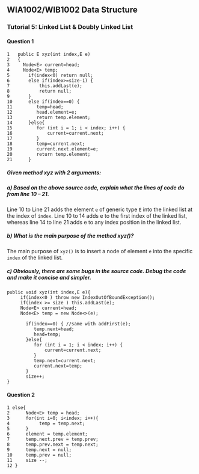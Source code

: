 ## WIA1002/WIB1002 Data Structure
### Tutorial 5: Linked List & Doubly Linked List

#### Question 1
```plaintext
1   public E xyz(int index,E e)
2   {
3     Node<E> current=head;
4     Node<E> temp;
5       if(index<0) return null;
6       else if(index>=size-1) {
7           this.addLast(e);
8           return null;
9       }
10      else if(index==0) {
11         temp=head;
12         head.element=e;
13         return temp.element;
14      }else{
15         for (int i = 1; i < index; i++) {
16             current=current.next;
17         }
18         temp=current.next;
19         current.next.element=e;
20         return temp.element;
21      }
```

##### Given method xyz with 2 arguments:
##### a) Based on the above source code, explain what the lines of code do from line 10 – 21.

Line 10 to Line 21 adds the element `e` of generic type `E` into the linked list at the index of `index`. Line 10 to 14 adds e to the first index of the linked list, whereas line 14 to line 21 adds e to any index position in the linked list.


##### b) What is the main purpose of the method xyz()?

The main purpose of `xyz()` is to insert a node of element `e` into the specific `index` of the linked list.

##### c) Obviously, there are some bugs in the source code. Debug the code and make it concise and simpler. 
```plaintext
public void xyz(int index,E e){
     if(index<0 ) throw new IndexOutOfBoundException();
     if(index >= size ) this.addLast(e);
     Node<E> current=head;
     Node<E> temp = new Node<>(e);

       if(index==0) { //same with addFirst(e);
          temp.next=head;
          head=temp;
       }else{
          for (int i = 1; i < index; i++) {
              current=current.next;
          }
          temp.next=current.next;
          current.next=temp;
       }
       size++;
}
```

#### Question 2
```plaintext
1 else{
2      Node<E> temp = head;
3      for(int i=0; i<index; i++){
4           temp = temp.next;
5      }
6      element = temp.element;
7      temp.next.prev = temp.prev;
8      temp.prev.next = temp.next;
9      temp.next = null;
10     temp.prev = null;
11     size --;
12 }
```

